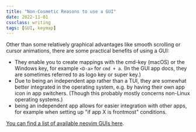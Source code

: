 ```yaml
---
title: "Non-Cosmetic Reasons to use a GUI"
date: 2022-11-01
cssclass: writing
tags: [GUI, keymap]
---
```


Other than some relatively graphical advantages like smooth scrolling or cursor animations, there are some practical benefits of using a GUI:
- They enable you to create mappings with the cmd-key (macOS) or the Windows key, for example `<D-a>` for `cmd + a`. (In the GUI app docs, they are sometimes referred to as logo key or super key.)
- Due to being an independent app rather than a TUI, they are somewhat better integrated in the operating system, e.g. by having their own app icon in app switchers. (Though this probably mostly concerns non-Linux operating systems.)
- being an independent app allows for easier integration with other apps, for example when setting up "if app X is frontmost" conditions.

[You can find a list of available neovim GUIs here](https://github.com/neovim/neovim/wiki/Related-projects#gui).
